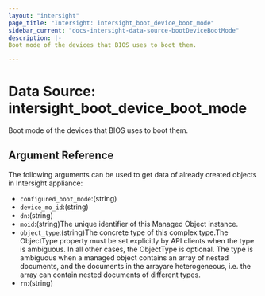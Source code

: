 ```yaml
---
layout: "intersight"
page_title: "Intersight: intersight_boot_device_boot_mode"
sidebar_current: "docs-intersight-data-source-bootDeviceBootMode"
description: |-
Boot mode of the devices that BIOS uses to boot them.

---
```


# Data Source: intersight_boot_device_boot_mode
Boot mode of the devices that BIOS uses to boot them.

## Argument Reference
The following arguments can be used to get data of already created objects in Intersight appliance:
* `configured_boot_mode`:(string)
* `device_mo_id`:(string)
* `dn`:(string)
* `moid`:(string)The unique identifier of this Managed Object instance.
* `object_type`:(string)The concrete type of this complex type.The ObjectType property must be set explicitly by API clients when the type is ambiguous. In all other cases, the ObjectType is optional. The type is ambiguous when a managed object contains an array of nested documents, and the documents in the arrayare heterogeneous, i.e. the array can contain nested documents of different types.
* `rn`:(string)
